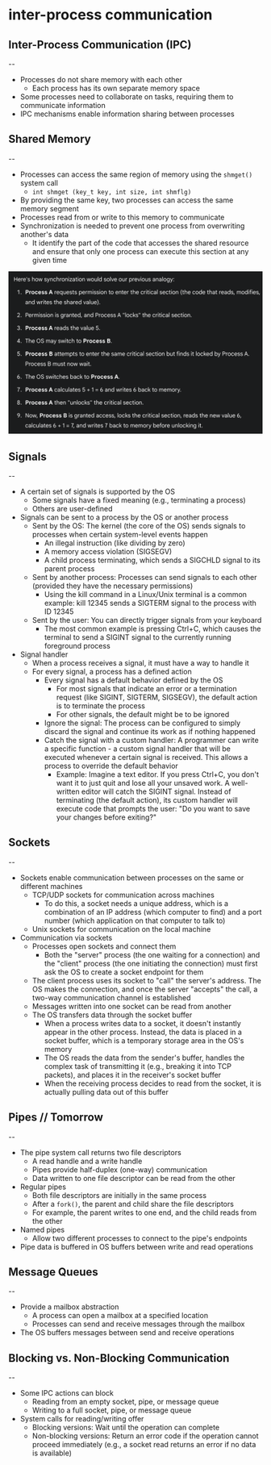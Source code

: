 
# inter-process communication

## Inter-Process Communication (IPC)

--

- Processes do not share memory with each other
  - Each process has its own separate memory space
- Some processes need to collaborate on tasks, requiring them to communicate information
- IPC mechanisms enable information sharing between processes

## Shared Memory

--

- Processes can access the same region of memory using the `shmget()` system call
  - `int shmget (key_t key, int size, int shmflg)`
- By providing the same key, two processes can access the same memory segment
- Processes read from or write to this memory to communicate
- Synchronization is needed to prevent one process from overwriting another's data
  - It identify the part of the code that accesses the shared resource and ensure that only one process can execute this section at any given time

![img](./img/24.png)

## Signals

--

- A certain set of signals is supported by the OS
  - Some signals have a fixed meaning (e.g., terminating a process)
  - Others are user-defined
- Signals can be sent to a process by the OS or another process
  - Sent by the OS: The kernel (the core of the OS) sends signals to processes when certain system-level events happen
    - An illegal instruction (like dividing by zero)
    - A memory access violation (SIGSEGV)
    - A child process terminating, which sends a SIGCHLD signal to its parent process
  - Sent by another process: Processes can send signals to each other (provided they have the necessary permissions)
    - Using the kill command in a Linux/Unix terminal is a common example: kill 12345 sends a SIGTERM signal to the process with ID 12345
  - Sent by the user: You can directly trigger signals from your keyboard
    - The most common example is pressing Ctrl+C, which causes the terminal to send a SIGINT signal to the currently running foreground process
- Signal handler
  - When a process receives a signal, it must have a way to handle it
  - For every signal, a process has a defined action
    - Every signal has a default behavior defined by the OS
      - For most signals that indicate an error or a termination request (like SIGINT, SIGTERM, SIGSEGV), the default action is to terminate the process
      - For other signals, the default might be to be ignored
    - Ignore the signal: The process can be configured to simply discard the signal and continue its work as if nothing happened
    - Catch the signal with a custom handler: A programmer can write a specific function - a custom signal handler that will be executed whenever a certain signal is received. This allows a process to override the default behavior
      - Example: Imagine a text editor. If you press Ctrl+C, you don't want it to just quit and lose all your unsaved work. A well-written editor will catch the SIGINT signal. Instead of terminating (the default action), its custom handler will execute code that prompts the user: "Do you want to save your changes before exiting?"

## Sockets

--

- Sockets enable communication between processes on the same or different machines
  - TCP/UDP sockets for communication across machines
    - To do this, a socket needs a unique address, which is a combination of an IP address (which computer to find) and a port number (which application on that computer to talk to)
  - Unix sockets for communication on the local machine
- Communication via sockets
  - Processes open sockets and connect them
    - Both the "server" process (the one waiting for a connection) and the "client" process (the one initiating the connection) must first ask the OS to create a socket endpoint for them
  - The client process uses its socket to "call" the server's address. The OS makes the connection, and once the server "accepts" the call, a two-way communication channel is established
  - Messages written into one socket can be read from another
  - The OS transfers data through the socket buffer
    - When a process writes data to a socket, it doesn't instantly appear in the other process. Instead, the data is placed in a socket buffer, which is a temporary storage area in the OS's memory
    - The OS reads the data from the sender's buffer, handles the complex task of transmitting it (e.g., breaking it into TCP packets), and places it in the receiver's socket buffer
    - When the receiving process decides to read from the socket, it is actually pulling data out of this buffer

## Pipes // Tomorrow

--

- The pipe system call returns two file descriptors
  - A read handle and a write handle
  - Pipes provide half-duplex (one-way) communication
  - Data written to one file descriptor can be read from the other
- Regular pipes
  - Both file descriptors are initially in the same process
  - After a `fork()`, the parent and child share the file descriptors
  - For example, the parent writes to one end, and the child reads from the other
- Named pipes
  - Allow two different processes to connect to the pipe's endpoints
- Pipe data is buffered in OS buffers between write and read operations

## Message Queues

--

- Provide a mailbox abstraction
  - A process can open a mailbox at a specified location
  - Processes can send and receive messages through the mailbox
- The OS buffers messages between send and receive operations

## Blocking vs. Non-Blocking Communication

--

- Some IPC actions can block
  - Reading from an empty socket, pipe, or message queue
  - Writing to a full socket, pipe, or message queue
- System calls for reading/writing offer
  - Blocking versions: Wait until the operation can complete
  - Non-blocking versions: Return an error code if the operation cannot proceed immediately (e.g., a socket read returns an error if no data is available)

